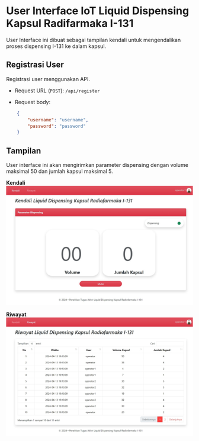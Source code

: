 # User Interface IoT Liquid Dispensing Kapsul Radifarmaka I-131

User Interface ini dibuat sebagai tampilan kendali untuk mengendalikan proses dispensing I-131 ke dalam kapsul.

## Registrasi User

Registrasi user menggunakan API.

- Request URL (`POST`): `/api/register`
    
- Request body: 
```json
    {
        "username": "username",
        "password": "password"
    }
```

## Tampilan

User interface ini akan mengirimkan parameter dispensing dengan volume maksimal 50 dan jumlah kapsul maksimal 5.

**Kendali**
![img.jpeg](kendali_view.jpeg)

**Riwayat**
![img.jpeg](riwayat_view.jpeg)